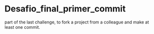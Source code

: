 # Desafio_final_primer_commit
part of the last challenge, to fork a project from a colleague and make at least one commit.
